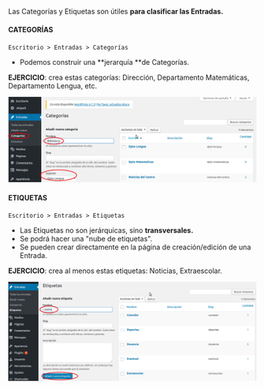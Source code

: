 Las Categorías y Etiquetas son útiles **para clasificar las Entradas.**

#### CATEGORÍAS

`Escritorio > Entradas > Categorías`

* Podemos construir una **jerarquía **de Categorías.

**EJERCICIO**: crea estas categorías: Dirección, Departamento Matemáticas, Departamento Lengua, etc.

![](/assets/categorias.png)

#### ETIQUETAS

`Escritorio > Entradas > Etiquetas`

* Las Etiquetas no son jerárquicas, sino **transversales.**
* Se podrá hacer una "nube de etiquetas".
* Se pueden crear directamente en la página de creación/edición de una Entrada.

**EJERCICIO**: crea al menos estas etiquetas: Noticias, Extraescolar.

![](/assets/etiquetas.png)

